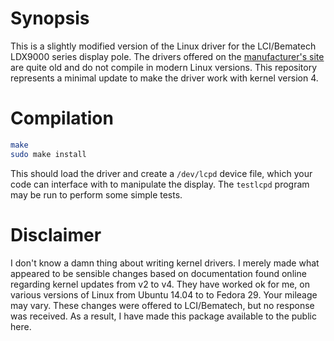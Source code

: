 # Synopsis

This is a slightly modified version of the Linux driver for the LCI/Bematech LDX9000 series display pole. The drivers
offered on the [manufacturer's site](http://bematechus.com/support/product-drivers/) are quite old and do not compile
in modern Linux versions. This repository represents a minimal update to make the driver work with kernel version 4.

# Compilation

```sh
make
sudo make install
```

This should load the driver and create a `/dev/lcpd` device file, which your code can interface with to manipulate the
display. The `testlcpd` program may be run to perform some simple tests.

# Disclaimer

I don't know a damn thing about writing kernel drivers. I merely made what appeared to be sensible changes based on
documentation found online regarding kernel updates from v2 to v4. They have worked ok for me, on various versions of
Linux from Ubuntu 14.04 to to Fedora 29. Your mileage may vary. These changes were offered to LCI/Bematech, but no
response was received. As a result, I have made this package available to the public here.
